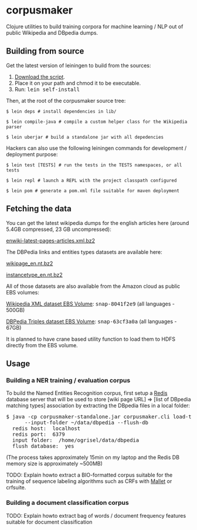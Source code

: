 # corpusmaker

Clojure utilities to build training corpora for machine learning / NLP out of
public Wikipedia and DBpedia dumps.

## Building from source

Get the latest version of leiningen to build from the sources:

1. [Download the script](http://github.com/technomancy/leiningen/raw/stable/bin/lein).
2. Place it on your path and chmod it to be executable.
3. Run: <tt>lein self-install</tt>

Then, at the root of the corpusmaker source tree:

    $ lein deps # install dependencies in lib/

    $ lein compile-java # compile a custom helper class for the Wikipedia parser

    $ lein uberjar # build a standalone jar with all depedencies


Hackers can also use the following leiningen commands for development /
deployment purpose:

    $ lein test [TESTS] # run the tests in the TESTS namespaces, or all tests

    $ lein repl # launch a REPL with the project classpath configured

    $ lein pom # generate a pom.xml file suitable for maven deployment


## Fetching the data

You can get the latest wikipedia dumps for the english articles here (around
5.4GB compressed, 23 GB uncompressed):

  [enwiki-latest-pages-articles.xml.bz2](http://download.wikimedia.org/enwiki/latest/enwiki-latest-pages-articles.xml.bz2)

The DBPedia links and entities types datasets are available here:

  [wikipage_en.nt.bz2](http://downloads.dbpedia.org/3.4/en/wikipage_en.nt.bz2)

  [instancetype_en.nt.bz2](http://downloads.dbpedia.org/3.4/en/instancetype_en.nt.bz2)

All of those datasets are also available from the Amazon cloud as public EBS
volumes:

  [Wikipedia XML dataset EBS Volume](http://developer.amazonwebservices.com/connect/entry.jspa?externalID=2506): <tt>snap-8041f2e9</tt> (all languages - 500GB)

  [DBPedia Triples dataset EBS Volume](http://developer.amazonwebservices.com/connect/entry.jspa?externalID=2319): <tt>snap-63cf3a0a</tt> (all languages - 67GB)

It is planned to have crane based utility function to load them to HDFS
directly from the EBS volume.

## Usage

### Building a NER training / evaluation corpus

To build the Named Entities Recognition corpus, first setup a
[Redis](http://code.google.com/p/redis/) database server that will be used to
store [wiki page URL] => [list of DBpedia matching types] association by
extracting the DBpedia files in a local folder:

  <pre>$ java -cp corpusmaker-standalone.jar corpusmaker.cli load-types \
      --input-folder ~/data/dbpedia --flush-db
  redis host:  localhost
  redis port:  6379
  input folder:  /home/ogrisel/data/dbpedia
  flush database:  yes</pre>

(The process takes approximately 15min on my laptop and the Redis DB memory
size is approximately ~500MB)

TODO: Explain howto extract a BIO-formatted corpus suitable for the training of
sequence labeling algorithms such as CRFs with
[Mallet](http://mallet.cs.umass.edu/) or crfsuite.

### Building a document classification corpus

TODO: Explain howto extract bag of words / document frequency features suitable
for document classification

